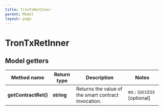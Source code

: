 ```yaml
---
title: TronTxRetInner
parent: Model
layout: page
---
```


# TronTxRetInner

## Model getters

Method name | Return type | Description | Notes
------------ | ------------- | ------------- | -------------
**getContractRet()** | **string** | Returns the value of the smart contract invocation. | ex.: `SUCCESS` [optional]

